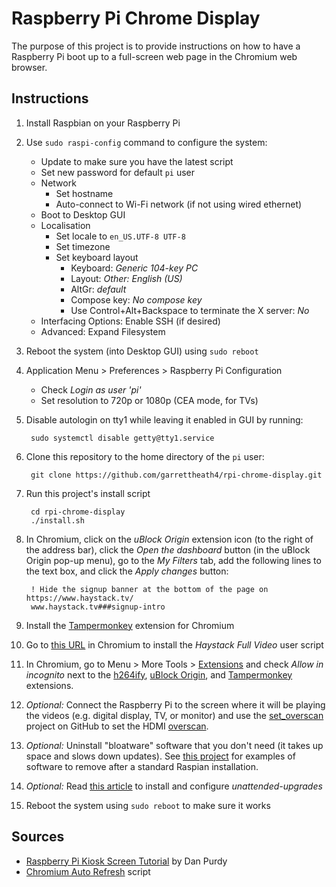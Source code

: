 Raspberry Pi Chrome Display
===========================

The purpose of this project is to provide instructions on how to have a
Raspberry Pi boot up to a full-screen web page in the Chromium web browser.


Instructions
------------

1. Install Raspbian on your Raspberry Pi
1. Use `sudo raspi-config` command to configure the system:
    * Update to make sure you have the latest script
    * Set new password for default `pi` user
    * Network
        * Set hostname
        * Auto-connect to Wi-Fi network (if not using wired ethernet)
    * Boot to Desktop GUI
    * Localisation
        * Set locale to `en_US.UTF-8 UTF-8`
        * Set timezone
        * Set keyboard layout
            * Keyboard: _Generic 104-key PC_
            * Layout: _Other: English (US)_
            * AltGr: _default_
            * Compose key: _No compose key_
            * Use Control+Alt+Backspace to terminate the X server: _No_
    * Interfacing Options: Enable SSH (if desired)
    * Advanced: Expand Filesystem
1. Reboot the system (into Desktop GUI) using `sudo reboot`
1. Application Menu > Preferences > Raspberry Pi Configuration
    * Check _Login as user 'pi'_
    * Set resolution to 720p or 1080p (CEA mode, for TVs)
1. Disable autologin on tty1 while leaving it enabled in GUI by running:

        sudo systemctl disable getty@tty1.service

1. Clone this repository to the home directory of the `pi` user:

        git clone https://github.com/garrettheath4/rpi-chrome-display.git

1. Run this project's install script

        cd rpi-chrome-display
        ./install.sh

1. In Chromium, click on the _uBlock Origin_ extension icon (to the right of the address bar), click the _Open the dashboard_ button (in the uBlock Origin pop-up menu), go to the _My Filters_ tab, add the following lines to the text box, and click the _Apply changes_ button:

        ! Hide the signup banner at the bottom of the page on https://www.haystack.tv/
        www.haystack.tv###signup-intro

1. Install the [Tampermonkey] extension for Chromium
1. Go to [this URL][HaystackFullVideo] in Chromium to install the _Haystack Full Video_ user script
1. In Chromium, go to Menu > More Tools > [Extensions](chrome://extensions/) and check _Allow in incognito_ next to the [h264ify], [uBlock Origin], and [Tampermonkey] extensions.
1. _Optional:_ Connect the Raspberry Pi to the screen where it will be playing the videos (e.g. digital display, TV, or monitor) and use the [set\_overscan] project on GitHub to set the HDMI [overscan].
1. _Optional:_ Uninstall "bloatware" software that you don't need (it takes up space and slows down updates). See [this project][bloat] for examples of software to remove after a standard Raspian installation.
1. _Optional:_ Read [this article][unattended] to install and configure _unattended-upgrades_
1. Reboot the system using `sudo reboot` to make sure it works


Sources
-------

* [Raspberry Pi Kiosk Screen Tutorial][tutorial] by Dan Purdy
* [Chromium Auto Refresh][script] script



<!-- Links -->
[Tampermonkey]: https://chrome.google.com/webstore/detail/tampermonkey/dhdgffkkebhmkfjojejmpbldmpobfkfo
[HaystackFullVideo]: https://gist.github.com/garrettheath4/b048bfb9cac5099b9217bfa04d71df10/raw/HaystackFullVideo.user.js
[h264ify]: https://chrome.google.com/webstore/detail/h264ify/aleakchihdccplidncghkekgioiakgal
[uBlock Origin]: https://chrome.google.com/webstore/detail/ublock-origin/cjpalhdlnbpafiamejdnhcphjbkeiagm
[set\_overscan]: https://github.com/ukscone/set_overscan
[overscan]: https://en.wikipedia.org/wiki/Overscan
[bloat]: https://github.com/raspberrycoulis/remove-bloat
[unattended]: https://blog.dantup.com/2016/04/setting-up-automatic-updates-on-raspberry-pi-raspbian-jessie/
[tutorial]: https://www.danpurdy.co.uk/web-development/raspberry-pi-kiosk-screen-tutorial/
[script]: https://www.raspberrypi.org/forums/viewtopic.php?t=178206

